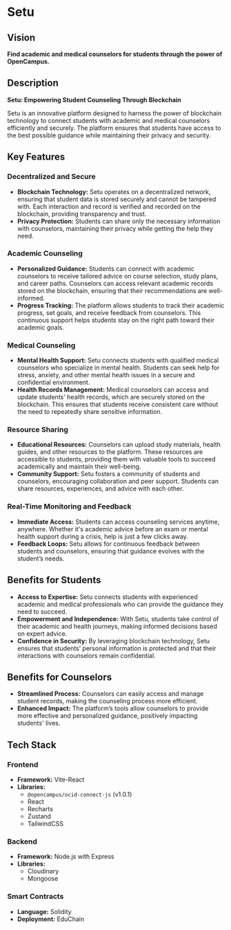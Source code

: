 # Setu

## Vision
**Find academic and medical counselors for students through the power of OpenCampus.**

## Description
**Setu: Empowering Student Counseling Through Blockchain**

Setu is an innovative platform designed to harness the power of blockchain technology to connect students with academic and medical counselors efficiently and securely. The platform ensures that students have access to the best possible guidance while maintaining their privacy and security.

## Key Features

### Decentralized and Secure
- **Blockchain Technology:** Setu operates on a decentralized network, ensuring that student data is stored securely and cannot be tampered with. Each interaction and record is verified and recorded on the blockchain, providing transparency and trust.
- **Privacy Protection:** Students can share only the necessary information with counselors, maintaining their privacy while getting the help they need.

### Academic Counseling
- **Personalized Guidance:** Students can connect with academic counselors to receive tailored advice on course selection, study plans, and career paths. Counselors can access relevant academic records stored on the blockchain, ensuring that their recommendations are well-informed.
- **Progress Tracking:** The platform allows students to track their academic progress, set goals, and receive feedback from counselors. This continuous support helps students stay on the right path toward their academic goals.

### Medical Counseling
- **Mental Health Support:** Setu connects students with qualified medical counselors who specialize in mental health. Students can seek help for stress, anxiety, and other mental health issues in a secure and confidential environment.
- **Health Records Management:** Medical counselors can access and update students' health records, which are securely stored on the blockchain. This ensures that students receive consistent care without the need to repeatedly share sensitive information.

### Resource Sharing
- **Educational Resources:** Counselors can upload study materials, health guides, and other resources to the platform. These resources are accessible to students, providing them with valuable tools to succeed academically and maintain their well-being.
- **Community Support:** Setu fosters a community of students and counselors, encouraging collaboration and peer support. Students can share resources, experiences, and advice with each other.

### Real-Time Monitoring and Feedback
- **Immediate Access:** Students can access counseling services anytime, anywhere. Whether it's academic advice before an exam or mental health support during a crisis, help is just a few clicks away.
- **Feedback Loops:** Setu allows for continuous feedback between students and counselors, ensuring that guidance evolves with the student’s needs.

## Benefits for Students
- **Access to Expertise:** Setu connects students with experienced academic and medical professionals who can provide the guidance they need to succeed.
- **Empowerment and Independence:** With Setu, students take control of their academic and health journeys, making informed decisions based on expert advice.
- **Confidence in Security:** By leveraging blockchain technology, Setu ensures that students’ personal information is protected and that their interactions with counselors remain confidential.

## Benefits for Counselors
- **Streamlined Process:** Counselors can easily access and manage student records, making the counseling process more efficient.
- **Enhanced Impact:** The platform’s tools allow counselors to provide more effective and personalized guidance, positively impacting students' lives.

## Tech Stack

### Frontend
- **Framework:** Vite-React
- **Libraries:**
  - `@opencampus/ocid-connect-js` (v1.0.1)
  - React
  - Recharts
  - Zustand
  - TailwindCSS

### Backend
- **Framework:** Node.js with Express
- **Libraries:**
  - Cloudinary
  - Mongoose

### Smart Contracts
- **Language:** Solidity
- **Deployment:** EduChain

